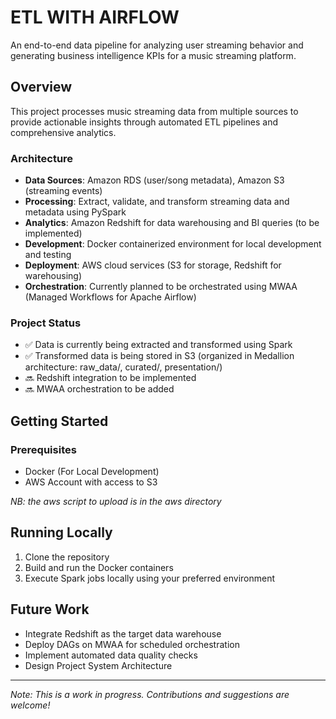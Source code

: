 
# ETL WITH AIRFLOW

An end-to-end data pipeline for analyzing user streaming behavior and generating business intelligence KPIs for a music streaming platform.

## Overview

This project processes music streaming data from multiple sources to provide actionable insights through automated ETL pipelines and comprehensive analytics.

### Architecture

- **Data Sources**: Amazon RDS (user/song metadata), Amazon S3 (streaming events)
- **Processing**: Extract, validate, and transform streaming data and metadata using PySpark
- **Analytics**: Amazon Redshift for data warehousing and BI queries (to be implemented)
- **Development**: Docker containerized environment for local development and testing
- **Deployment**: AWS cloud services (S3 for storage, Redshift for warehousing)
- **Orchestration**: Currently planned to be orchestrated using MWAA (Managed Workflows for Apache Airflow)

### Project Status

- ✅ Data is currently being extracted and transformed using Spark
- ✅ Transformed data is being stored in S3 (organized in Medallion architecture: raw_data/, curated/, presentation/)
- 🔜 Redshift integration to be implemented
- 🔜 MWAA orchestration to be added

## Getting Started

### Prerequisites

- Docker (For Local Development)
- AWS Account with access to S3


*NB: the aws script to upload is in the aws directory*

## Running Locally

1. Clone the repository
2. Build and run the Docker containers
3. Execute Spark jobs locally using your preferred environment


## Future Work

- Integrate Redshift as the target data warehouse
- Deploy DAGs on MWAA for scheduled orchestration
- Implement automated data quality checks
- Design Project System Architecture

---

*Note: This is a work in progress. Contributions and suggestions are welcome!*

